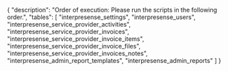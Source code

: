 {
    "description": "Order of execution: Please run the scripts in the following order.",
    "tables": [
        "interpresense_settings",
        "interpresense_users",
        "interpresense_service_provider_activities",
        "interpresense_service_provider_invoices",
        "interpresense_service_provider_invoice_items",
        "interpresense_service_provider_invoice_files",
        "interpresense_service_provider_invoices_notes",
        "interpresense_admin_report_templates",
        "interpresense_admin_reports"
    ]
}